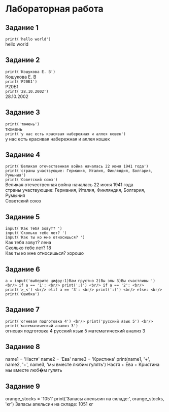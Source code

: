 #   Лабораторная работа

##  Задание 1 
`print('hello world')` <br/>
hello world
##  Задание 2
`print('Кошукова Е. В')` <br/>
Кошукова Е. В<br/>
`print('Р20Б1')` <br/>
Р20Б1<br/>
`print('28.10.2002')` <br/>
28.10.2002 <br/>
##  Задание 3
`print('тюмень')` <br/>
тюмень <br/>
`print('у нас есть красивая набережная и аллея кошек')` <br/>
у нас есть красивая набережная и аллея кошек <br/>
##  Задание 4
`print('Великая отечественная война началась 22 июня 1941 года')` <br/>
`print('страны участвующие: Германия, Италия, Финляндия, Болгария, Румыния')` <br/>
`print('Советский союз')` <br/>
Великая отечественная война началась 22 июня 1941 года <br/>
страны участвующие: Германия, Италия, Финляндия, Болгария, Румыния <br/>
Советский союз
##  Задание 5
`input('Как тебя зовут? ')` <br/>
`input('Сколько тебе лет? ')` <br/>
`input('Как ты ко мне относишься? ')` <br/>
Как тебя зовут? лена <br/>
Сколько тебе лет? 18 <br/>
Как ты ко мне относишься? хорошо 
##  Задание 6
`a = input('выберите цифру:1)Вам грустно 2)Вы злы 3)Вы счастливы ') <br/>
if a == '1': <br/>
    print(';(') <br/>
if a == '2': <br/>
    print('>_<') <br/>
elif a == '3': <br/>
    print(':)') <br/>
else: <br/>
    print('Ошибка')`
##  Задание 7
`print('огневая подготовка 4') <br/>
print('русский язык 5') <br/>
print('математический анализ 3')` <br/>
огневая подготовка 4
русский язык 5
математический анализ 3
##  Задание 8
name1 = 'Настя'
name2 = 'Ева'
name3 = 'Кристина'
print(name1, '+', name2, '+', name3, 'мы вместе любим гулять')
Настя + Ева + Кристина мы вместе люб�м гулять
##  Задание 9
orange_stocks = '1051'
print('Запасы апельсин на складе:', orange_stocks, 'кг')
Запасы апельсин на складе: 1051 кг
